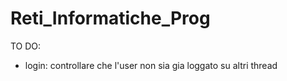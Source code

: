 # Reti_Informatiche_Prog

TO DO:

- login: controllare che l'user non sia gia loggato su altri thread
